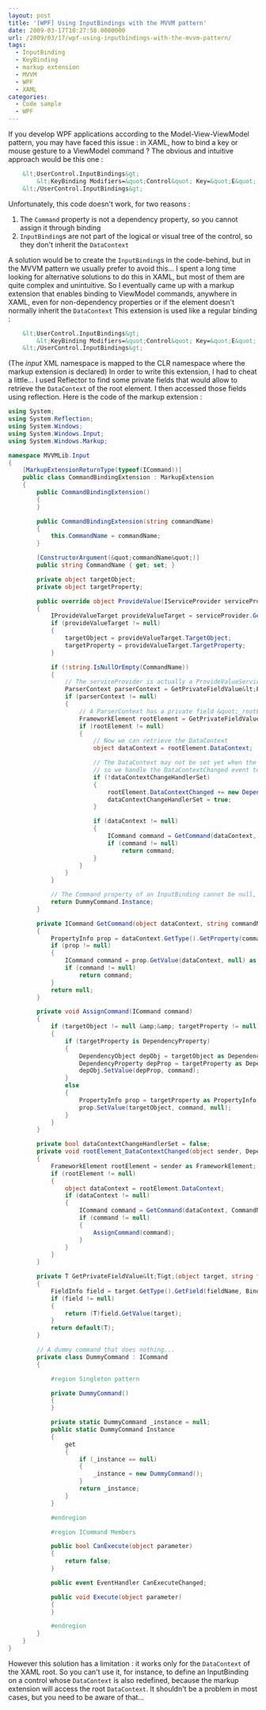 ```yaml
---
layout: post
title: '[WPF] Using InputBindings with the MVVM pattern'
date: 2009-03-17T10:27:58.0000000
url: /2009/03/17/wpf-using-inputbindings-with-the-mvvm-pattern/
tags:
  - InputBinding
  - KeyBinding
  - markup extension
  - MVVM
  - WPF
  - XAML
categories:
  - Code sample
  - WPF
---
```


If you develop WPF applications according to the Model-View-ViewModel pattern, you may have faced this issue : in XAML, how to bind a key or mouse gesture to a ViewModel command ? The obvious and intuitive approach would be this one :  
```xml
    &lt;UserControl.InputBindings&gt;
        &lt;KeyBinding Modifiers=&quot;Control&quot; Key=&quot;E&quot; Command=&quot;{Binding EditCommand}&quot;/&gt;
    &lt;/UserControl.InputBindings&gt;
```
  Unfortunately, this code doesn't work, for two reasons : 
1. The `Command` property is not a dependency property, so you cannot assign it through binding
2. `InputBinding`s are not part of the logical or visual tree of the control, so they don't inherit the `DataContext`

  A solution would be to create the `InputBinding`s in the code-behind, but in the MVVM pattern we usually prefer to avoid this... I spent a long time looking for alternative solutions to do this in XAML, but most of them are quite complex and unintuitive. So I eventually came up with a markup extension that enables binding to ViewModel commands, anywhere in XAML, even for non-dependency properties or if the element doesn't normally inherit the `DataContext`  This extension is used like a regular binding :  
```xml
    &lt;UserControl.InputBindings&gt;
        &lt;KeyBinding Modifiers=&quot;Control&quot; Key=&quot;E&quot; Command=&quot;{input:CommandBinding EditCommand}&quot;/&gt;
    &lt;/UserControl.InputBindings&gt;
```
  (The *input* XML namespace is mapped to the CLR namespace where the markup extension is declared)  In order to write this extension, I had to cheat a little... I used Reflector to find some private fields that would allow to retrieve the `DataContext` of the root element. I then accessed those fields using reflection.  Here is the code of the markup extension :  
```csharp
using System;
using System.Reflection;
using System.Windows;
using System.Windows.Input;
using System.Windows.Markup;

namespace MVVMLib.Input
{
    [MarkupExtensionReturnType(typeof(ICommand))]
    public class CommandBindingExtension : MarkupExtension
    {
        public CommandBindingExtension()
        {
        }

        public CommandBindingExtension(string commandName)
        {
            this.CommandName = commandName;
        }

        [ConstructorArgument(&quot;commandName&quot;)]
        public string CommandName { get; set; }

        private object targetObject;
        private object targetProperty;

        public override object ProvideValue(IServiceProvider serviceProvider)
        {
            IProvideValueTarget provideValueTarget = serviceProvider.GetService(typeof(IProvideValueTarget)) as IProvideValueTarget;
            if (provideValueTarget != null)
            {
                targetObject = provideValueTarget.TargetObject;
                targetProperty = provideValueTarget.TargetProperty;
            }

            if (!string.IsNullOrEmpty(CommandName))
            {
                // The serviceProvider is actually a ProvideValueServiceProvider, which has a private field &quot;_context&quot; of type ParserContext
                ParserContext parserContext = GetPrivateFieldValue&lt;ParserContext&gt;(serviceProvider, &quot;_context&quot;);
                if (parserContext != null)
                {
                    // A ParserContext has a private field &quot;_rootElement&quot;, which returns the root element of the XAML file
                    FrameworkElement rootElement = GetPrivateFieldValue&lt;FrameworkElement&gt;(parserContext, &quot;_rootElement&quot;);
                    if (rootElement != null)
                    {
                        // Now we can retrieve the DataContext
                        object dataContext = rootElement.DataContext;

                        // The DataContext may not be set yet when the FrameworkElement is first created, and it may change afterwards,
                        // so we handle the DataContextChanged event to update the Command when needed
                        if (!dataContextChangeHandlerSet)
                        {
                            rootElement.DataContextChanged += new DependencyPropertyChangedEventHandler(rootElement_DataContextChanged);
                            dataContextChangeHandlerSet = true;
                        }

                        if (dataContext != null)
                        {
                            ICommand command = GetCommand(dataContext, CommandName);
                            if (command != null)
                                return command;
                        }
                    }
                }
            }

            // The Command property of an InputBinding cannot be null, so we return a dummy extension instead
            return DummyCommand.Instance;
        }

        private ICommand GetCommand(object dataContext, string commandName)
        {
            PropertyInfo prop = dataContext.GetType().GetProperty(commandName);
            if (prop != null)
            {
                ICommand command = prop.GetValue(dataContext, null) as ICommand;
                if (command != null)
                    return command;
            }
            return null;
        }

        private void AssignCommand(ICommand command)
        {
            if (targetObject != null &amp;&amp; targetProperty != null)
            {
                if (targetProperty is DependencyProperty)
                {
                    DependencyObject depObj = targetObject as DependencyObject;
                    DependencyProperty depProp = targetProperty as DependencyProperty;
                    depObj.SetValue(depProp, command);
                }
                else
                {
                    PropertyInfo prop = targetProperty as PropertyInfo;
                    prop.SetValue(targetObject, command, null);
                }
            }
        }

        private bool dataContextChangeHandlerSet = false;
        private void rootElement_DataContextChanged(object sender, DependencyPropertyChangedEventArgs e)
        {
            FrameworkElement rootElement = sender as FrameworkElement;
            if (rootElement != null)
            {
                object dataContext = rootElement.DataContext;
                if (dataContext != null)
                {
                    ICommand command = GetCommand(dataContext, CommandName);
                    if (command != null)
                    {
                        AssignCommand(command);
                    }
                }
            }
        }

        private T GetPrivateFieldValue&lt;T&gt;(object target, string fieldName)
        {
            FieldInfo field = target.GetType().GetField(fieldName, BindingFlags.Instance | BindingFlags.NonPublic);
            if (field != null)
            {
                return (T)field.GetValue(target);
            }
            return default(T);
        }

        // A dummy command that does nothing...
        private class DummyCommand : ICommand
        {

            #region Singleton pattern

            private DummyCommand()
            {
            }

            private static DummyCommand _instance = null;
            public static DummyCommand Instance
            {
                get
                {
                    if (_instance == null)
                    {
                        _instance = new DummyCommand();
                    }
                    return _instance;
                }
            }

            #endregion

            #region ICommand Members

            public bool CanExecute(object parameter)
            {
                return false;
            }

            public event EventHandler CanExecuteChanged;

            public void Execute(object parameter)
            {
            }

            #endregion
        }
    }
}
```
  However this solution has a limitation : it works only for the `DataContext` of the XAML root. So you can't use it, for instance, to define an InputBinding on a control whose `DataContext` is also redefined, because the markup extension will access the root `DataContext`. It shouldn't be a problem in most cases, but you need to be aware of that...
